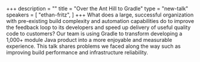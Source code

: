 +++
description = ""
title = "Over the Ant Hill to Gradle"
type = "new-talk"
speakers = [
        "ethan-fritz",
]
+++
What does a large, successful organization with pre-existing build complexity and automation capabilities do to improve the feedback loop to its developers and speed up delivery of useful quality code to customers? Our team is using Gradle to transform developing a 1,000+ module Java product into a more enjoyable and measurable experience. This talk shares problems we faced along the way such as improving build performance and infrastructure reliability.